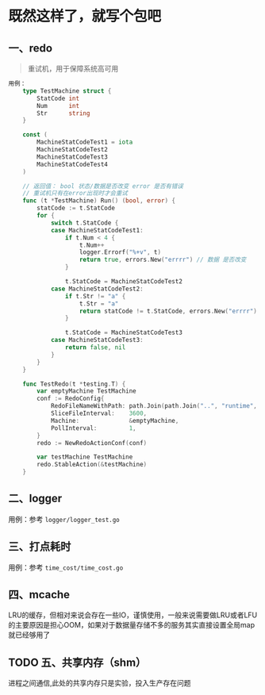# 既然这样了，就写个包吧

## 一、redo

> 重试机，用于保障系统高可用

``` go
用例：
    type TestMachine struct {
        StatCode int 
        Num      int
        Str      string
    }

    const (
        MachineStatCodeTest1 = iota
        MachineStatCodeTest2
        MachineStatCodeTest3
        MachineStatCodeTest4
    )

    // 返回值： bool 状态/数据是否改变 error 是否有错误
    // 重试机只有在error出现时才会重试
    func (t *TestMachine) Run() (bool, error) {
        statCode := t.StatCode
        for {
            switch t.StatCode {
            case MachineStatCodeTest1:
                if t.Num < 4 {
                    t.Num++
                    logger.Errorf("%+v", t)
                    return true, errors.New("errrr") // 数据 是否改变
                }

                t.StatCode = MachineStatCodeTest2
            case MachineStatCodeTest2:
                if t.Str != "a" {
                    t.Str = "a"
                    return statCode != t.StatCode, errors.New("errrr") // 状态 是否改变
                }

                t.StatCode = MachineStatCodeTest3
            case MachineStatCodeTest3:
                return false, nil
            }
        }
    }

    func TestRedo(t *testing.T) {
        var emptyMachine TestMachine
        conf := RedoConfig{
            RedoFileNameWithPath: path.Join(path.Join("..", "runtime", "log", "redo.log")),
            SliceFileInterval:    3600,
            Machine:              &emptyMachine,
            PollInterval:         1,
        }
        redo := NewRedoActionConf(conf)

        var testMachine TestMachine
        redo.StableAction(&testMachine)
    }
```

## 二、logger

用例：参考 `logger/logger_test.go`

## 三、打点耗时

用例：参考 `time_cost/time_cost.go`

## 四、mcache

LRU的缓存，但相对来说会存在一些IO，谨慎使用，一般来说需要做LRU或者LFU的主要原因是担心OOM，如果对于数据量存储不多的服务其实直接设置全局map就已经够用了

## TODO 五、共享内存（shm）

进程之间通信,此处的共享内存只是实验，投入生产存在问题
